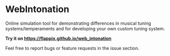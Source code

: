 
# WebIntonation

Online simulation tool for demonstrating differences in musical tuning systems/temperaments and for developing your own custom tuning system.

**Try it on https://flappix.github.io/web_intonation**

Feel free to report bugs or feature requests in the issue section.
